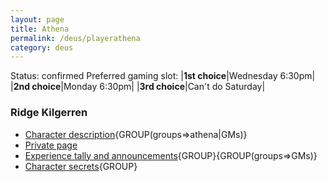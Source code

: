 ```yaml
---
layout: page
title: Athena
permalink: /deus/playerathena
category: deus
---
```

Status: confirmed
Preferred gaming slot:
|__1st choice__|Wednesday 6:30pm|
|__2nd choice__|Monday 6:30pm|
|__3rd choice__|Can't do Saturday|
### Ridge Kilgerren
* [Character description](char-public-athena){GROUP(groups=&gt;athena|GMs)}
* [Private page](char-private-athena)
* [Experience tally and announcements](announce-athena){GROUP}{GROUP(groups=&gt;GMs)}
* [Character secrets](char-secrets-athena){GROUP}


